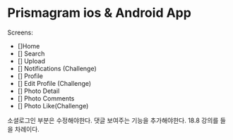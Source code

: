 # Prismagram ios & Android App

Screens:
- []Home
- [] Search
- [] Upload
- [] Notifications (Challenge)
- [] Profile
- [] Edit Profile (Challenge)
- [] Photo Detail
- [] Photo Comments
- [] Photo Like(Challenge)

소셜로그인 부분은 수정해야한다.
댓글 보여주는 기능을 추가해야한다.
18.8 강의를 들을 차례이다.
